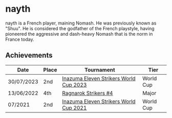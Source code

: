 # nayth

nayth is a French player, maining Nomash. He was previously known as "Shuu".
He is considered the godfather of the French playstyle, having pioneered
the aggressive and dash-heavy Nomash that is the norm in France today.

## Achievements

| Date | Place | Tournament | Tier |
| - | - | - | - |
| 30/07/2023 | 2nd | [Inazuma Eleven Strikers World Cup 2023](../tournaments/worldcup23.md) | World Cup |
| 13/06/2022 | 4th | [Ragnarok Strikers #4](../../tournaments/ragna/ragna4.md) | Major |
| 07/2021 | 2nd | [Inazuma Eleven Strikers World Cup 2021](../tournaments/worldcup21.md) | World Cup |
